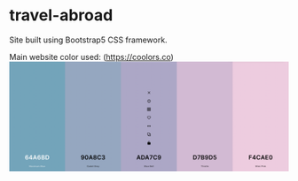 # travel-abroad
Site built using Bootstrap5 CSS framework.



Main website color used: (https://coolors.co)
![images](https://github.com/Pyncro/travel-abroad/blob/main/color%20usage.png?raw=true)
